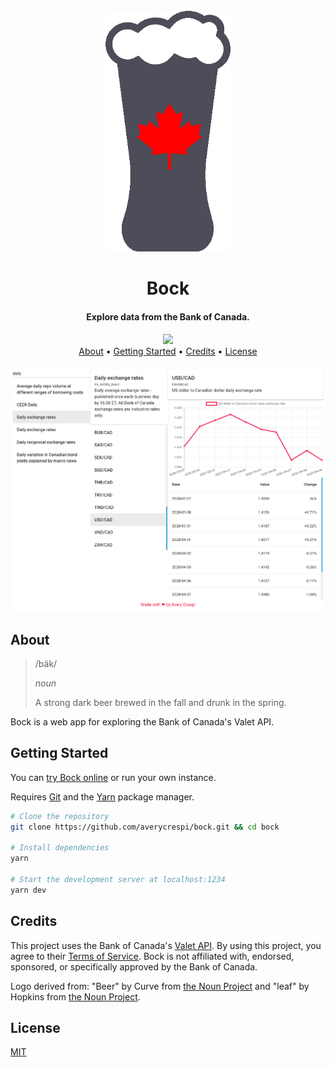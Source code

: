 <div align="center">
    <br>
    <a href="https://bock.crespi.dev">
        <img src="https://raw.githubusercontent.com/averycrespi/bock/master/public/logo.png" alt="Logo" width="200">
    </a>
    <br>
    <h1>Bock</h1>
</div>

<div align="center">
    <h4>Explore data from the Bank of Canada.</h4>
</div>

<div align="center">
    <a href="https://app.netlify.com/sites/bock/deploys">
        <img src="https://api.netlify.com/api/v1/badges/0607ab48-c363-41a1-821f-022f4f4c8784/deploy-status">
    </a>
</div>

<div align="center">
    <a href="#about">About</a> •
    <a href="#getting-started">Getting Started</a> •
    <a href="#credits">Credits</a> •
    <a href="#license">License</a>
</div>

<div align="center">
    <br>
    <img src="https://raw.githubusercontent.com/averycrespi/bock/master/public/screenshot.png">
</div>

## About

> /bäk/
>
> _noun_
>
> A strong dark beer brewed in the fall and drunk in the spring.

Bock is a web app for exploring the Bank of Canada's Valet API.

## Getting Started

You can [try Bock online](https://bock.crespi.dev) or run your own instance.

Requires [Git](https://git-scm.com/) and the [Yarn](https://yarnpkg.com/) package manager.

```sh
# Clone the repository
git clone https://github.com/averycrespi/bock.git && cd bock

# Install dependencies
yarn

# Start the development server at localhost:1234
yarn dev
```

## Credits

This project uses the Bank of Canada's [Valet API](https://www.bankofcanada.ca/valet/docs). By using this project, you agree to their [Terms of Service](https://www.bankofcanada.ca/terms/). Bock is not affiliated with, endorsed, sponsored, or specifically approved by the Bank of Canada.

Logo derived from: "Beer" by Curve from [the Noun Project](https://thenounproject.com/) and "leaf" by Hopkins from [the Noun Project](https://thenounproject.com/).

## License

[MIT](https://choosealicense.com/licenses/mit/)

